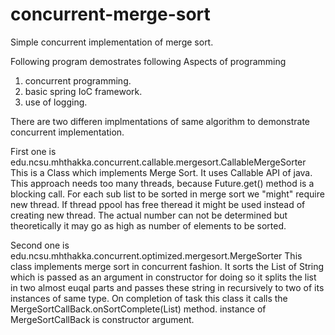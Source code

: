 # concurrent-merge-sort

Simple concurrent implementation of merge sort.

Following program demostrates following Aspects of programming
<br/>
1. concurrent programming. 
2. basic spring IoC framework. 
3. use of logging.



There are two differen implmentations of same algorithm to demonstrate concurrent implementation.

First one is edu.ncsu.mhthakka.concurrent.callable.mergesort.CallableMergeSorter
  This is a Class which implements Merge Sort. It  uses Callable API of java. This approach needs too many threads, because Future.get() method is a blocking call. For each sub list to be sorted in merge sort we "might" require new thread. If thread ppool has free theread it might be used instead of creating new thread. The actual number can not be determined but theoretically it may go as high as number of elements to be sorted. 
  
  Second one is edu.ncsu.mhthakka.concurrent.optimized.mergesort.MergeSorter
      This class implements merge sort in concurrent fashion. It sorts the List of String which is passed as an argument in constructor for doing so it splits the list in two almost euqal parts and passes these string in recursively to two of its instances of same type. On completion of task this class it calls the MergeSortCallBack.onSortComplete(List) method. instance of MergeSortCallBack is constructor argument.
